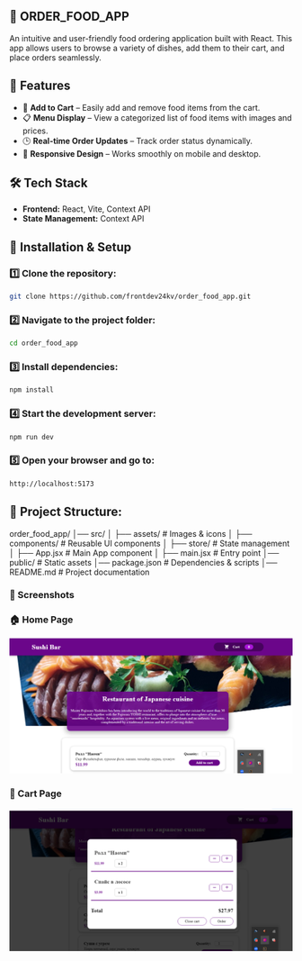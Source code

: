 ## 🍔 ORDER_FOOD_APP
An intuitive and user-friendly food ordering application built with React. This app allows users to browse a variety of dishes, add them to their cart, and place orders seamlessly.

## 🚀 Features
- 🛒 **Add to Cart** – Easily add and remove food items from the cart.
- 📋 **Menu Display** – View a categorized list of food items with images and prices.
- 🕒 **Real-time Order Updates** – Track order status dynamically.
- 📱 **Responsive Design** – Works smoothly on mobile and desktop.

## 🛠️ Tech Stack
- **Frontend:** React, Vite, Context API  
- **State Management:** Context API  

## 🔧 Installation & Setup

### 1️⃣ Clone the repository:
```sh
git clone https://github.com/frontdev24kv/order_food_app.git
```

### 2️⃣ Navigate to the project folder:
```sh
cd order_food_app
```
### 3️⃣ Install dependencies:
```sh
npm install
```

### 4️⃣ Start the development server:
```sh
npm run dev
```
### 5️⃣ Open your browser and go to:
```sh
http://localhost:5173
```

## 📂 Project Structure:
order_food_app/
│── src/
│   ├── assets/           # Images & icons
│   ├── components/       # Reusable UI components
│   ├── store/            # State management
│   ├── App.jsx           # Main App component
│   ├── main.jsx          # Entry point
│── public/               # Static assets
│── package.json          # Dependencies & scripts
│── README.md             # Project documentation

### 📸 Screenshots
### 🏠 Home Page
![Home Page](src/assets/screenshots/order_food_1.png)

### 🛒 Cart Page
![Cart](src/assets/screenshots/order_food_2.png)
